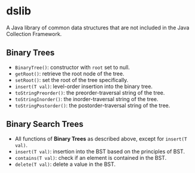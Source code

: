 # dslib
A Java library of common data structures that are not included in the Java Collection Framework.
## Binary Trees
- `BinaryTree()`: constructor with `root` set to null.<br>
- `getRoot()`: retrieve the root node of the tree.<br>
- `setRoot()`: set the root of the tree specifically.<br>
- `insert(T val)`: level-order insertion into the binary tree.<br>
- `toStringPreorder()`: the preorder-traversal string of the tree.<br>
- `toStringInorder()`: the inorder-traversal string of the tree.<br>
- `toStringPostorder()`: the postorder-traversal string of the tree.<br>
## Binary Search Trees
- All functions of **Binary Trees** as described above, except for `insert(T val)`.
- `insert(T val)`: insertion into the BST based on the principles of BST.
- `contains(T val)`: check if an element is contained in the BST.
- `delete(T val)`: delete a value in the BST.
